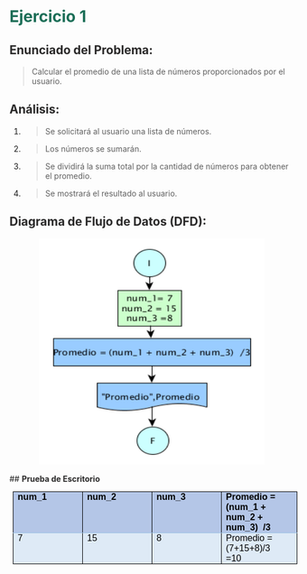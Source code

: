 # <span style="color: #1D6F58; font-weight: bold;">Ejercicio 1</span>


## <span style="color: #2A2929; font-weight: bold;">Enunciado del Problema:</span>
> Calcular el promedio de una lista de números proporcionados por el usuario.

## <span style="color: #2A2929; font-weight: bold;">Análisis:</span>
1. > Se solicitará al usuario una lista de números.
2. > Los números se sumarán.
3. > Se dividirá la suma total por la cantidad de números para obtener el promedio.
4. > Se mostrará el resultado al usuario.


## <span style="color: #2A2929; font-weight: bold;">Diagrama de Flujo de Datos (DFD):</span>
<p align="center">
  <img src="Imagenes/1.png"  width="400" height="400">
</p>
## <span style="color: #2A2929; font-weight: bold;">Prueba de Escritorio</span>

<table style="float: left;border-collapse:collapse;border:none;margin-left:4.8pt;margin-right:4.8pt;">
    <tbody>
        <tr>
            <td style="width: 110.35pt;border-width: 1pt;border-style: solid;border-color: black black rgb(156, 194, 229);border-image: initial;background: rgb(180, 198, 231);padding: 0cm 5.4pt;vertical-align: top;">
                <p style='margin-top:0cm;margin-right:0cm;margin-bottom:0cm;margin-left:0cm;font-size:11.0pt;font-family:"Calibri",sans-serif;line-height:normal;'><strong><span style='font-size:16px;font-family:"Arial",sans-serif;color:black;'>num_1</span></strong></p>
            </td>
            <td style="width: 110.35pt;border-top: 1pt solid black;border-left: none;border-bottom: 1pt solid rgb(156, 194, 229);border-right: 1pt solid black;background: rgb(180, 198, 231);padding: 0cm 5.4pt;vertical-align: top;">
                <p style='margin-top:0cm;margin-right:0cm;margin-bottom:0cm;margin-left:0cm;font-size:11.0pt;font-family:"Calibri",sans-serif;line-height:normal;'><strong><span style='font-size:16px;font-family:"Arial",sans-serif;color:black;'>num_2</span></strong></p>
            </td>
            <td style="width: 110.35pt;border-top: 1pt solid black;border-left: none;border-bottom: 1pt solid rgb(156, 194, 229);border-right: 1pt solid black;background: rgb(180, 198, 231);padding: 0cm 5.4pt;vertical-align: top;">
                <p style='margin-top:0cm;margin-right:0cm;margin-bottom:0cm;margin-left:0cm;font-size:11.0pt;font-family:"Calibri",sans-serif;line-height:normal;'><strong><span style='font-size:16px;font-family:"Arial",sans-serif;color:black;'>num_3</span></strong></p>
            </td>
            <td style="width: 110.35pt;border-top: 1pt solid black;border-left: none;border-bottom: 1pt solid rgb(156, 194, 229);border-right: 1pt solid black;background: rgb(180, 198, 231);padding: 0cm 5.4pt;vertical-align: top;">
                <p style='margin-top:0cm;margin-right:0cm;margin-bottom:0cm;margin-left:0cm;font-size:11.0pt;font-family:"Calibri",sans-serif;line-height:normal;'><strong><span style='font-size:16px;font-family:"Arial",sans-serif;color:black;'>Promedio = (num_1 + num_2 + num_3) &nbsp;/3</span></strong></p>
            </td>
        </tr>
        <tr>
            <td style="width: 110.35pt;border-right: 1pt solid black;border-bottom: 1pt solid black;border-left: 1pt solid black;border-image: initial;border-top: none;background: rgb(222, 234, 246);padding: 0cm 5.4pt;vertical-align: top;">
                <p style='margin-top:0cm;margin-right:0cm;margin-bottom:0cm;margin-left:0cm;font-size:11.0pt;font-family:"Calibri",sans-serif;line-height:normal;'><span style='font-size:16px;font-family:  "Arial",sans-serif;color:black;'>7</span></p>
            </td>
            <td style="width: 110.35pt;border-top: none;border-left: none;border-bottom: 1pt solid black;border-right: 1pt solid black;background: rgb(222, 234, 246);padding: 0cm 5.4pt;vertical-align: top;">
                <p style='margin-top:0cm;margin-right:0cm;margin-bottom:0cm;margin-left:0cm;font-size:11.0pt;font-family:"Calibri",sans-serif;line-height:normal;'><span style='font-size:16px;font-family:  "Arial",sans-serif;color:black;'>15</span></p>
            </td>
            <td style="width: 110.35pt;border-top: none;border-left: none;border-bottom: 1pt solid black;border-right: 1pt solid black;background: rgb(222, 234, 246);padding: 0cm 5.4pt;vertical-align: top;">
                <p style='margin-top:0cm;margin-right:0cm;margin-bottom:0cm;margin-left:0cm;font-size:11.0pt;font-family:"Calibri",sans-serif;line-height:normal;'><span style='font-size:16px;font-family:  "Arial",sans-serif;color:black;'>8</span></p>
            </td>
            <td style="width: 110.35pt;border-top: none;border-left: none;border-bottom: 1pt solid black;border-right: 1pt solid black;background: rgb(222, 234, 246);padding: 0cm 5.4pt;vertical-align: top;">
                <p style='margin-top:0cm;margin-right:0cm;margin-bottom:0cm;margin-left:0cm;font-size:11.0pt;font-family:"Calibri",sans-serif;line-height:normal;'><span style='font-size:16px;font-family:  "Arial",sans-serif;color:black;'>Promedio = (7+15+8)/3</span></p>
                <p style='margin-top:0cm;margin-right:0cm;margin-bottom:0cm;margin-left:0cm;font-size:11.0pt;font-family:"Calibri",sans-serif;line-height:normal;'><span style='font-size:16px;font-family:  "Arial",sans-serif;color:black;'>=10</span></p>
            </td>
        </tr>
    </tbody>
</table>







